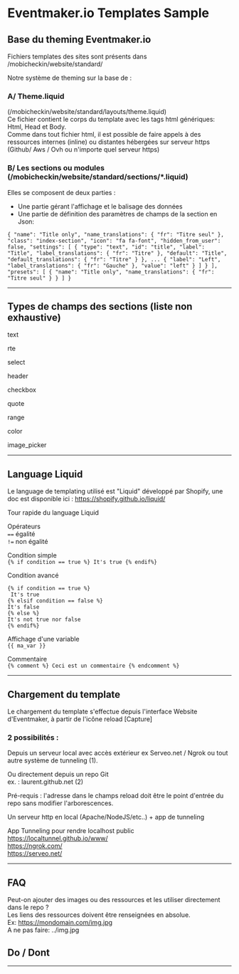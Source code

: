 # Eventmaker.io Templates Sample   

## Base du theming Eventmaker.io
Fichiers templates des sites sont présents dans /mobicheckin/website/standard/  
  
Notre système de theming sur la base de :  
  
### A/ Theme.liquid  
(/mobicheckin/website/standard/layouts/theme.liquid)  
Ce fichier contient le corps du template avec les tags html génériques: Html, Head et Body.  
Comme dans tout fichier html, il est possible de faire appels à des ressources internes (inline) ou distantes hébergées sur serveur https (Github/ Aws / Ovh ou n'importe quel serveur https)  

### B/ Les sections ou modules  (/mobicheckin/website/standard/sections/*.liquid) 
Elles se composent de deux parties :  

- Une partie gérant l'affichage et le balisage des données  
- Une partie de définition des paramètres de champs de la section en Json:  

`
    {
        "name": "Title only",
        "name_translations": { "fr": "Titre seul" },
        "class": "index-section",
        "icon": "fa fa-font",
        "hidden_from_user": false,
        "settings": [
                {
                    "type": "text",
                    "id": "title",
                    "label": "Title",
                    "label_translations": { "fr": "Titre" },
                    "default": "Title",
                    "default_translations": { "fr": "Titre" }
                },
                ...
                        {
                            "label": "Left",
                            "label_translations": { "fr": "Gauche" },
                            "value": "left"
                        }
                    ]
                }
            ],
            "presets": [
            {
                "name": "Title only",
                "name_translations": { "fr": "Titre seul" }
            }
        ]
    }
`

----------------------------------------------------  
  
  
## Types de champs des sections (liste non exhaustive)   
  
text  

rte  
    
select  
  
header  
   
checkbox    
  
quote  

range  

color  
  
image_picker  
  
  
  
----------------------------------------------------    
    
## Language Liquid    

Le language de templating utilisé est "Liquid" développé par Shopify, 
une doc est disponible ici : https://shopify.github.io/liquid/

Tour rapide du language Liquid   

Opérateurs  
`==` égalité  
`!=` non égalité  

Condition simple  
`{% if condition == true %} It's true {% endif%}`  

Condition avancé  

```
{% if condition == true %}  
 It's true 
{% elsif condition == false %}  
It's false  
{% else %}  
It's not true nor false  
{% endif%}
```

Affichage d'une variable  
`{{ ma_var }}`  

Commentaire  
`{% comment %} Ceci est un commentaire {% endcomment %}`  
  

    
----------------------------------------------------   

## Chargement du template  

Le chargement du template s'effectue depuis l'interface Website d'Eventmaker, à partir de l'icône reload [Capture]
  
### 2 possibilités :  
Depuis un serveur local avec accès extérieur ex Serveo.net / Ngrok ou tout autre système de tunneling (1).
  
Ou directement depuis un repo Git  
ex. : laurent.github.net (2)  
  
Pré-requis : l'adresse dans le champs reload doit être le point d'entrée du repo sans modifier l'arborescences.
  
Un serveur http en local (Apache/NodeJS/etc..) + app de tunneling
  
App Tunneling pour rendre localhost public 
https://localtunnel.github.io/www/  
https://ngrok.com/  
https://serveo.net/  
  
----------------------------------------------------
  
## FAQ  
  
Peut-on ajouter des images ou des ressources et les utiliser directement dans le repo ?  
Les liens des ressources doivent être renseignées en absolue.  
Ex: https://mondomain.com/img.jpg  
A ne pas faire: ../img.jpg  
   
## Do / Dont  

----------------------------------------------------   
  

